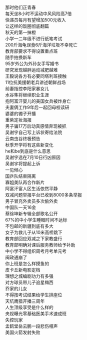 那时他们正青春  
每天坐8小时不运动中风风险高7倍  
快递员每月有望增加500元收入  
让这样的饭圈彻底翻篇  
秋天的第一抹橙  
小学一二年级不进行纸笔考试  
200斤海龟误食6斤海洋垃圾不幸死亡  
教育部要求不得设置重点班  
随手拍换新车  
95岁外公为外孙女手写婚书  
研究发现越胖运动减肥越难  
王毅说各方有必要同塔利班接触  
11位抗美援朝老兵讲述朝鲜战场  
前妻指控李阳家暴女儿  
水谷隼将继续职业生涯  
抱阿富汗婴儿的美国女兵被炸身亡  
夫妻俩工作9年后一起回母校读研  
婆婆的镯子开播  
重紫定妆海报  
男子骗17万后动真感情奔现被抓  
吴谢宇自己写上诉状寄给法院  
云南虫谷终极预告  
秋季开学将有这些新变化  
he和be到底是什么意思  
吴谢宇选在7月10日行凶原因  
吴谢宇将提起上诉  
一见倾心  
国乒队结束隔离  
寡姐美队再合作新片  
阿富汗富人区生活依然平静  
双减问题举报平台已收到8000多条举报  
男子冒充外卖员多次偷外卖  
中国队一天16金  
蔡徐坤新专辑全部歌名公开  
67%的中小学生睡眠时间不达标  
不包邮的新疆到底有多大  
女子为救儿子从10米高桥跳下  
教育部回应双减之下家教盛行  
教育部明确对课后服务教师给予补助  
中小学不得组织周考月考单元考  
闽政通崩了  
你上班是怎么样摸鱼的  
皮卡丘新电影定档  
理想之城编剧功力有多强  
对方球员带儿子追星梅西  
乔家的儿女  
不得按考试结果给学生排座位  
天坑鹰猎开播三周年  
人生顶级享受是什么样的  
央视曝光零基础医美手术速成班  
失控玩家  
孟鹤堂岳云鹏一段悲伤相声  
美国火箭发射失败  

